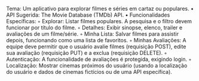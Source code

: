 Tema: Um aplicativo para explorar filmes e séries em cartaz ou populares.
    • API Sugerida: The Movie Database (TMDb) API.
    • Funcionalidades Específicas:
        ◦ Explorar: Listar filmes populares. A pesquisa e o filtro devem funcionar por título do filme.
        ◦ Detalhes: Exibir sinopse, elenco, trailer e avaliações de um filme/série.
        ◦ Minha Lista: Salvar filmes para assistir depois, funcionando como uma lista de favoritos.
        ◦ Minhas Avaliações: A equipe deve permitir que o usuário avalie filmes (requisição POST), edite sua avaliação (requisição PUT) e a exclua (requisição DELETE).
        ◦ Autenticação: A funcionalidade de avaliações é protegida, exigindo login.
        ◦ Localização: Mostrar cinemas próximos do usuário (usando a localização do usuário e dados de cinemas fictícios ou de uma API específica).
